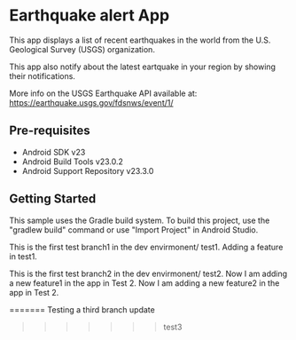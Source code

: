 Earthquake alert  App
===================================

This app displays a list of recent earthquakes in the world
from the U.S. Geological Survey (USGS) organization.

This app also notify about the latest eartquake in your region by
showing their notifications.

More info on the USGS Earthquake API available at:
https://earthquake.usgs.gov/fdsnws/event/1/

Pre-requisites
--------------

- Android SDK v23
- Android Build Tools v23.0.2
- Android Support Repository v23.3.0

Getting Started
---------------

This sample uses the Gradle build system. To build this project, use the
"gradlew build" command or use "Import Project" in Android Studio.

This is the first test branch1 in the dev envirmonent/ test1.
Adding a feature in test1.

This is the first test branch2 in the dev envirmonent/ test2.
Now I am adding a new feature1 in the app in Test 2.
Now I am adding a new feature2 in the app in Test 2.







=======
Testing a third branch update
>>>>>>> test3

